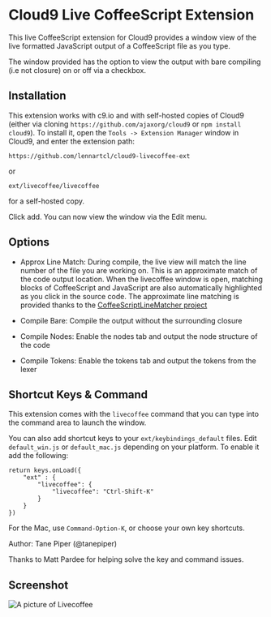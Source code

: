 Cloud9 Live CoffeeScript Extension
==================================

This live CoffeeScript extension for Cloud9 provides a window view of the live
formatted JavaScript output of a CoffeeScript file as you type.

The window provided has the option to view the output with bare compiling (i.e
not closure) on or off via a checkbox.

Installation
------------

This extension works with c9.io and with self-hosted copies of Cloud9 (either via
cloning `https://github.com/ajaxorg/cloud9` or `npm install cloud9`). To install
it, open the `Tools -> Extension Manager` window in Cloud9, and enter the extension
path:

    https://github.com/lennartcl/cloud9-livecoffee-ext

or

    ext/livecoffee/livecoffee

for a self-hosted copy.

Click add. You can now view the window via the Edit menu.

Options
-------

* Approx Line Match: During compile, the live view will match the line number of
the file you are working on. This is an approximate match of the code output
location. When the livecoffee window is open, matching blocks of CoffeeScript
and JavaScript are also automatically highlighted as you click in the source
code. The approximate line matching is provided thanks to the [CoffeeScriptLineMatcher project](https://github.com/showell/CoffeeScriptLineMatcher)

* Compile Bare: Compile the output without the surrounding closure

* Compile Nodes: Enable the nodes tab and output the node structure of the code

* Compile Tokens: Enable the tokens tab and output the tokens from the lexer

Shortcut Keys & Command
-----------------------
This extension comes with the `livecoffee` command that you can type into the
command area to launch the window.

You can also add shortcut keys to your `ext/keybindings_default` files.  Edit
`default_win.js` or `default_mac.js` depending on your platform.  To enable
it add the following:

    return keys.onLoad({
        "ext" : {
            "livecoffee": {
                "livecoffee": "Ctrl-Shift-K"   
            }
        }
    })

For the Mac, use `Command-Option-K`, or choose your own key shortcuts.

Author: Tane Piper (@tanepiper)

Thanks to Matt Pardee for helping solve the key and command issues.

Screenshot
----------
![A picture of Livecoffee](http://dl.dropbox.com/u/147175/livecoffee.png)
